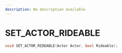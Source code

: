 ```yaml
---
description: No description available 
---
```


# SET_ACTOR_RIDEABLE

```cpp
void SET_ACTOR_RIDEABLE(Actor Actor, bool Rideable);
```